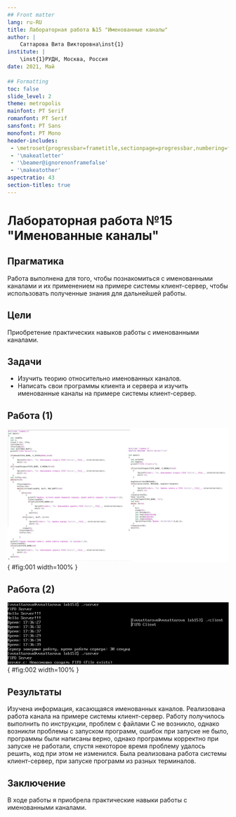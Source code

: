 ```yaml
---
## Front matter
lang: ru-RU
title: Лабораторная работа №15 "Именованные каналы" 
author: |
	Саттарова Вита Викторовна\inst{1}
institute: |
	\inst{1}РУДН, Москва, Россия
date: 2021, Май

## Formatting
toc: false
slide_level: 2
theme: metropolis
mainfont: PT Serif
romanfont: PT Serif
sansfont: PT Sans
monofont: PT Mono
header-includes: 
 - \metroset{progressbar=frametitle,sectionpage=progressbar,numbering=fraction}
 - '\makeatletter'
 - '\beamer@ignorenonframefalse'
 - '\makeatother'
aspectratio: 43
section-titles: true
---
```


# Лабораторная работа №15 "Именованные каналы" 

## Прагматика

Работа выполнена для того, чтобы познакомиться с именованными каналами и их применением на примере системы клиент-сервер, чтобы использовать полученные знания для дальнейшей работы.

## Цели

Приобретение практических навыков работы с именованными каналами.

## Задачи

-	Изучить теорию относительно именованных каналов.
-	Написать свои программы клиента и сервера и изучить именованные каналы на примере системы клиент-сервер.

## Работа (1)

![Рис 1.](image/image1.jpg){ #fig:001 width=100% }

## Работа (2)

![Рис 2.](image/image2.jpg){ #fig:002 width=100% }

## Результаты

Изучена информация, касающаяся именованных каналов. Реализована работа канала на примере системы клиент-сервер. Работу получилось выполнить по инструкции, проблем с файлами С не возникло, однако возникли проблемы с запуском программ, ошибок при запуске не было, программы были написаны верно, однако программы корректно при запуске не работали, спустя некоторое время проблему удалось решить, код при этом не изменился. Была реализована работа системы клиент-сервер, при запуске программ из разных терминалов.

## Заключение

В ходе работы я приобрела практические навыки работы с именованными каналами.